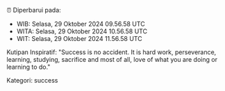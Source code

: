 ⏰ Diperbarui pada:
- WIB: Selasa, 29 Oktober 2024 09.56.58 UTC
- WITA: Selasa, 29 Oktober 2024 10.56.58 UTC
- WIT: Selasa, 29 Oktober 2024 11.56.58 UTC

Kutipan Inspiratif:
"Success is no accident. It is hard work, perseverance, learning, studying, sacrifice and most of all, love of what you are doing or learning to do."


Kategori: success

